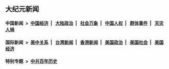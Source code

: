 ## 大纪元新闻

#### 中国新闻 &nbsp;>&nbsp; [中国经济](indexes/ncid283/README.md?08150845) &nbsp;| &nbsp; [大陆政治](indexes/ncid277/README.md?08150845) &nbsp;| &nbsp; [社会万象](indexes/ncid282/README.md?08150845) &nbsp;| &nbsp; [中国人权](indexes/ncid278/README.md?08150845) &nbsp;| &nbsp; [群体事件](indexes/ncid279/README.md?08150845) &nbsp;| &nbsp; [天灾人祸](indexes/ncid280/README.md?08150845)

#### 国际新闻 &nbsp;>&nbsp; [美中关系](indexes/nf1412576/README.md?08150845) &nbsp;| &nbsp; [台湾新闻](indexes/ncid1349361/README.md?08150845) &nbsp;| &nbsp; [香港新闻](indexes/ncid1349362/README.md?08150845) &nbsp;| &nbsp; [美国政治](indexes/ncid1078159/README.md?08150845) &nbsp;| &nbsp; [美国社会](indexes/ncid1078160/README.md?08150845) &nbsp;| &nbsp; [美国经济](indexes/ncid1078158/README.md?08150845)

#### 特别专题 &nbsp;>&nbsp; [中共百年历史](https://github.com/easy2view/epoch-special/blob/master/README.md?08150845)  
